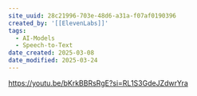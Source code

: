 ```yaml
---
site_uuid: 28c21996-703e-48d6-a31a-f07af0190396
created_by: '[[ElevenLabs]]'
tags:
  - AI-Models
  - Speech-to-Text
date_created: 2025-03-08
date_modified: 2025-03-24
---
```




https://youtu.be/bKrkBBRsRgE?si=RL1S3GdeJZdwrYra